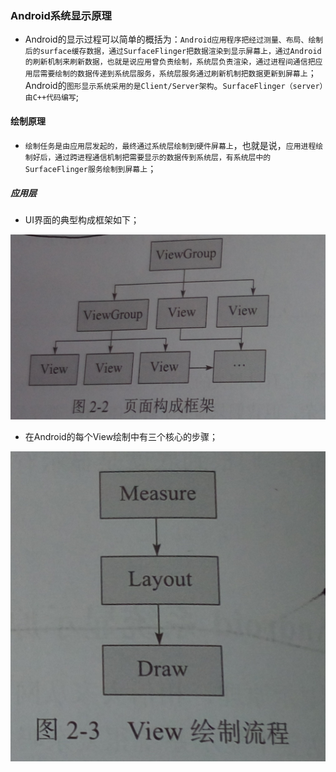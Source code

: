 ### Android系统显示原理

+ Android的显示过程可以简单的概括为：`Android应用程序把经过测量、布局、绘制后的surface缓存数据，通过SurfaceFlinger把数据渲染到显示屏幕上，通过Android的刷新机制来刷新数据，也就是说应用曾负责绘制，系统层负责渲染，通过进程间通信把应用层需要绘制的数据传递到系统层服务，系统层服务通过刷新机制把数据更新到屏幕上`；Android的`图形显示系统采用的是Client/Server架构`。`SurfaceFlinger（server）由C++代码编写`;

#### 绘制原理

+ `绘制任务是由应用层发起的，最终通过系统层绘制到硬件屏幕上`，也就是说，`应用进程绘制好后，通过跨进程通信机制把需要显示的数据传到系统层，有系统层中的SurfaceFlinger服务绘制到屏幕上`；

##### 应用层

+ UI界面的典型构成框架如下；

![image](https://github.com/ningbaoqi/PerformanceOptimization/blob/master/gif/pic-2.jpg)

+ 在Android的每个View绘制中有三个核心的步骤；

![image](https://github.com/ningbaoqi/PerformanceOptimization/blob/master/gif/pic-3.jpg)
